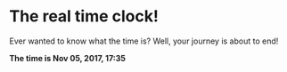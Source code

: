 # The real time clock!

Ever wanted to know what the time is? Well, your journey is about to end!

**The time is Nov 05, 2017, 17:35**